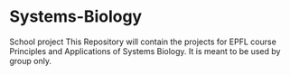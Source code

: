 # Systems-Biology
School project
This Repository will contain the projects for EPFL course Principles and Applications of Systems Biology. 
It is meant to be used by group only. 

